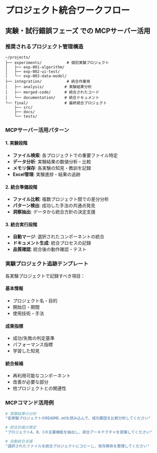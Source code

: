 # プロジェクト統合ワークフロー

## 実験・試行錯誤フェーズ での MCPサーバー活用

### 推奨されるプロジェクト管理構造
```
~/projects/
├── experiments/           # 個別実験プロジェクト
│   ├── exp-001-algorithm/
│   ├── exp-002-ui-test/
│   └── exp-003-data-model/
├── integration/           # 統合作業用
│   ├── analysis/         # 実験結果分析
│   ├── merged-code/      # 統合されたコード
│   └── documentation/    # 統合ドキュメント
└── final/                # 最終統合プロジェクト
    ├── src/
    ├── docs/
    └── tests/
```

### MCPサーバー活用パターン

#### 1. 実験段階
- **ファイル検索**: 各プロジェクトでの重要ファイル特定
- **データ分析**: 実験結果の数値分析・比較
- **メモリ保存**: 各実験の知見・教訓を記録
- **Excel管理**: 実験進捗・結果の追跡

#### 2. 統合準備段階  
- **ファイル比較**: 複数プロジェクト間での差分分析
- **パターン検出**: 成功した手法の共通点発見
- **洞察抽出**: データから統合方針の決定支援

#### 3. 統合実行段階
- **自動マージ**: 選択されたコンポーネントの統合
- **ドキュメント生成**: 統合プロセスの記録
- **品質確認**: 統合後の動作確認・テスト

### 実験プロジェクト追跡テンプレート

各実験プロジェクトで記録すべき項目：

#### 基本情報
- プロジェクト名・目的
- 開始日・期間
- 使用技術・手法

#### 成果指標
- 成功/失敗の判定基準
- パフォーマンス指標
- 学習した知見

#### 統合候補
- 再利用可能なコンポーネント
- 改善が必要な部分
- 他プロジェクトとの関連性

### MCPコマンド活用例

```bash
# 実験結果の分析
"各実験プロジェクトのREADME.mdを読み込んで、成功要因を比較分析してください"

# 統合計画の策定
"プロジェクトA、B、Cの主要機能を抽出し、統合アーキテクチャを提案してください"

# 自動統合支援
"選択されたファイルを統合プロジェクトにコピーし、依存関係を整理してください"
```